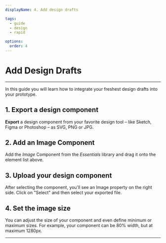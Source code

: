 ```yaml
---
displayName: 4. Add design drafts

tags:
  - guide
  - design
  - rapid

options:
  order: 4
---
```


# Add Design Drafts

---

In this guide you will learn how to integrate your freshest design drafts into your prototype.

## 1. Export a design component
**Export** a design component from your favorite design tool – like Sketch, Figma or Photoshop – as SVG, PNG or JPG.

## 2. Add an Image Component
Add the *Image* Component from the *Essentials* library and drag it onto the element list above.

## 3. Upload your design component
After selecting the component, you’ll see an Image property on the right side. Click on "Select" and then select your exported file.

## 4. Set the image size
You can adjust the size of your component and even define minimum or maximum sizes. For example, your component can be 80% width, but at maximum 1280px.

---
